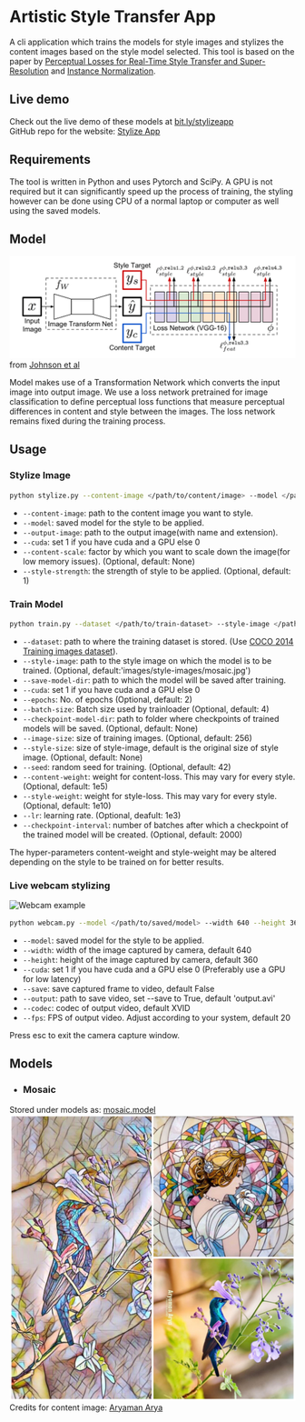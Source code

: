 # Artistic Style Transfer App

A cli application which trains the models for style images and stylizes the
content images based on the style model selected. This tool is based on the
paper by
[Perceptual Losses for Real-Time Style Transfer and Super-Resolution](https://arxiv.org/abs/1603.08155)
and [Instance Normalization](https://arxiv.org/pdf/1607.08022.pdf).

## Live demo

Check out the live demo of these models at [bit.ly/stylizeapp](http://bit.ly/stylizeapp)  
GitHub repo for the website: [Stylize App](https://github.com/puneet29/stylizeapp)

## Requirements

The tool is written in Python and uses Pytorch and SciPy. A GPU is not required
but it can significantly speed up the process of training, the styling however
can be done using CPU of a normal laptop or computer as well using the saved
models.

## Model

![Model diagram](images/README/Model.png)
from [Johnson et al](https://arxiv.org/abs/1603.08155)

Model makes use of a Transformation Network which converts the input image into
output image. We use a loss network pretrained for image classification to
define perceptual loss functions that measure perceptual differences in content
and style between the images. The loss network remains fixed during the training
process.

## Usage

### Stylize Image

```bash
python stylize.py --content-image </path/to/content/image> --model </path/to/saved/model> --output-image </path/to/output/image> --cuda 0
```

- ```--content-image```: path to the content image you want to style.
- ```--model```: saved model for the style to be applied.
- ```--output-image```: path to the output image(with name and extension).
- ```--cuda```: set 1 if you have cuda and a GPU else 0
- ```--content-scale```: factor by which you want to scale down the image(for low memory issues). (Optional, default: None)
- ```--style-strength```: the strength of style to be applied. (Optional, default: 1)

### Train Model

```bash
python train.py --dataset </path/to/train-dataset> --style-image </path/to/style/image> --save-model-dir </path/to/save-model/folder> --epochs 2 --cuda 1
```

- ```--dataset```: path to where the training dataset is stored. (Use [COCO 2014 Training images dataset](http://cocodataset.org/#download)).
- ```--style-image```: path to the style image on which the model is to be trained. (Optional, default:'images/style-images/mosaic.jpg')
- ```--save-model-dir```: path to which the model will be saved after training.
- ```--cuda```: set 1 if you have cuda and a GPU else 0
- ```--epochs```: No. of epochs (Optional, default: 2)
- ```--batch-size```: Batch size used by trainloader (Optional, default: 4)
- ```--checkpoint-model-dir```: path to folder where checkpoints of trained models will be saved. (Optional, default: None)
- ```--image-size```: size of training images. (Optional, default: 256)
- ```--style-size```: size of style-image, default is the original size of style image. (Optional, default: None)
- ```--seed```: random seed for training. (Optional, default: 42)
- ```--content-weight```: weight for content-loss. This may vary for every style. (Optional, default: 1e5)
- ```--style-weight```: weight for style-loss. This may vary for every style. (Optional, default: 1e10)
- ```--lr```: learning rate. (Optional, deafult: 1e3)
- ```--checkpoint-interval```: number of batches after which a checkpoint of the trained model will be created. (Optional, default: 2000)

The hyper-parameters content-weight and style-weight may be altered depending on
the style to be trained on for better results.

### Live webcam stylizing

![Webcam example](images/README/webcamDemo.gif)

```bash
python webcam.py --model </path/to/saved/model> --width 640 --height 360 --cuda 1
```

- ```--model```: saved model for the style to be applied.
- ```--width```: width of the image captured by camera, default 640
- ```--height```: height of the image captured by camera, default 360
- ```--cuda```: set 1 if you have cuda and a GPU else 0 (Preferably use a GPU for low latency)
- ```--save```: save captured frame to video, default False
- ```--output```: path to save video, set --save to True, default 'output.avi'
- ```--codec```: codec of output video, default XVID
- ```--fps```: FPS of output video. Adjust according to your system, default 20

Press esc to exit the camera capture window.

## Models

- ### Mosaic

Stored under models as: [mosaic.model](./models/mosaic.model)  
<img alt= 'Mosaic Style example' src='images/README/MosaicExample.jpg' width='720'>  
Credits for content image: [Aryaman Arya](https://www.instagram.com/aryaman_photography/)
